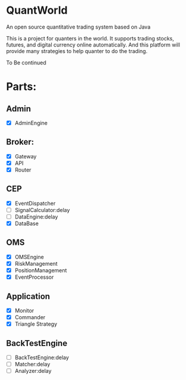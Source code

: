 # QuantWorld
An open source quantitative trading system based on Java

This is a project for quanters in the world. It supports trading stocks, futures, and digital currency online automatically. And this platform will provide many strategies to help quanter to do the trading.

To Be continued

# Parts:

## Admin
- [X] AdminEngine
## Broker:
- [X] Gateway  
- [X] API
- [X] Router

## CEP
- [X] EventDispatcher
- [ ] SignalCalculator:delay
- [ ] DataEngine:delay
- [X] DataBase

## OMS
- [X] OMSEngine
- [X] RiskManagement
- [X] PositionManagement
- [X] EventProcessor

## Application
- [X] Monitor
- [X] Commander
- [X] Triangle Strategy

## BackTestEngine
- [ ] BackTestEngine:delay
- [ ] Matcher:delay
- [ ] Analyzer:delay
